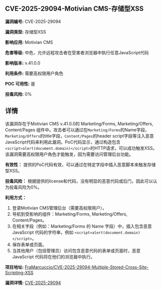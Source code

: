 ## CVE-2025-29094-Motivian CMS-存储型XSS

**漏洞编号:** CVE-2025-29094

**漏洞类型:** 存储型XSS

**影响应用:** Motivian CMS

**危害等级:** 中危，允许远程攻击者在受害者浏览器中执行任意JavaScript代码

**影响版本:** v.41.0.0

**利用条件:** 需要高权限用户角色

**POC 可用性:** 是

**投毒风险:** 0%

## 详情

该漏洞存在于Motivian CMS v.41.0.0的 Marketing/Forms, Marketing/Offers, Content/Pages 组件中。攻击者可以通过在`Marketing/Forms`的Name字段，`Marketing/Offers`的title字段，`Content/Pages`的header script字段等注入恶意JavaScript代码来利用此漏洞。PoC代码显示，通过构造包含`<script>alert(document.domain)</script>`的HTTP请求，可以成功触发XSS。该漏洞需要高权限用户角色才能触发，因为需要访问管理后台功能。

**有效性：**
提供的PoC代码有效，可以通过在特定字段中插入恶意脚本来触发存储型XSS。

**投毒风险：**
根据提供的license和代码，没有明显的恶意代码或后门，因此可以认为投毒风险为0%。

**利用方式：**
1.  登录Motivian CMS管理后台（需要高权限用户）。
2.  导航到受影响的组件：Marketing/Forms, Marketing/Offers, Content/Pages。
3.  在相关字段（例如：Marketing/Forms 的 Name 字段）中，插入包含恶意 JavaScript 代码的字符串，例如 `<script>alert(document.domain)</script>`。
4.  保存表单或页面。
5.  当其他用户（包括管理员）访问包含恶意代码的表单或页面时，恶意 JavaScript 代码将在他们的浏览器中执行。

**项目地址:** [FraMarcuccio/CVE-2025-29094-Multiple-Stored-Cross-Site-Scripting-XSS](https://github.com/FraMarcuccio/CVE-2025-29094-Multiple-Stored-Cross-Site-Scripting-XSS)

**漏洞详情:** [CVE-2025-29094](https://nvd.nist.gov/vuln/detail/CVE-2025-29094)